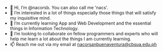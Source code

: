 - 👋 Hi, I’m @nacorsb. You can also call me 'nacs'.
- 👀 I’m interested in a lot of things especially those things that will satisfy my inquisitive mind.
- 🌱 I’m currently learning App and Web Development and the essential things in Information Technology.
- 💞️ I’m looking to collaborate on fellow programmers and experts who will help me learn a lot about the things I am currently learning.
- 📫 Reach me out via my email at nacorsanbuenaventura@cbsua.edu.ph

<!---
nacorsb/nacorsb is a ✨ special ✨ repository because its `README.md` (this file) appears on your GitHub profile.
You can click the Preview link to take a look at your changes.
--->
